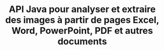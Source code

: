 ---
############################# Static ############################
layout: "auto-gen-gist"
draft: false
path: "fr/parser/java/extract/image/pptx/"
otherformats: DOC DOT DOCX DOCM DOTX DOTM TXT ODT OTT RTF PDF XHTML MHTML MD XML EPUB FB2 CHM XLS XLT XLSX XLSM XLSB XLTX XLTM ODS CSV OTS XLA XLAM PPT  PPS POT PPSX PPTM POTX PPSM ODP OTP PST OST EML EMLX MSG ONE 

############################# Head ############################
head_title: "Comment extraire des images d'Excel, Word, PDF et autres documents via Java ?"
head_description: "L'API Java GroupDocs.Parser permet aux développeurs de logiciels d'analyser et d'extraire des images à partir de documents PDF, DOC, DOCX, PPT, PPTX, XLS, XLSX, de la zone de page et des e-mails dans les applications Java."

############################# Header ############################
title: "API Java pour analyser et extraire des images à partir de pages Excel, Word, PowerPoint, PDF et autres documents"
description: "L'API Java GroupDocs.Parser permet aux programmeurs d'extraire des images de documents PDF, DOC, DOCX, PPT, PPTX, EML, MSG, XLS, XLSX, CSV, ODT, RTF et EPUB ou de pages de documents dans des applications Java."

######################### Download Button #######################
button:
    enable: true

############################# About ############################
about:
    enable: true
    title: "Apprenez à extraire des images de documents ou d'une page spécifique via l'API Java ?"
    content: |
       Une image vaut mille mots et ne peut être ignorée dans le monde visuel d'aujourd'hui tout en créant un contenu attrayant. Les images peuvent être une excellente source de communication d'informations et attirer l'attention de l'utilisateur. Il est souvent nécessaire d'obtenir des images à partir de documents, de revues ou de présentations et de les utiliser ailleurs. GroupDocs.Parser pour Java est une API puissante qui aide les développeurs de logiciels et les programmeurs à créer une solution pour analyser et extraire des images ou d'autres informations à partir de nombreux types de documents. Il prend également en charge l'enregistrement d'images aux formats PNG, JPEG, WebP, GIF, BMP et autres. L'API a inclus la prise en charge de certains formats de documents populaires, tels que PDF, les formats Microsoft Office : Word (DOC, DOCX), PowerPoint (PPT, PPTX), Excel (XLS, XLSX), les formats LibreOffice, les e-mails, les livres électroniques et bien d'autres. . Il a également inclus la prise en charge de certaines fonctionnalités avancées liées à l'analyse de documents, à l'extraction de texte brut et structuré, à la recherche de texte par mots-clés, à l'extraction de métadonnées ou d'images, de conteneurs ainsi que de pièces jointes et bien d'autres.

############################# content ############################
steps:
    enable: true
    block:
    - title_left: "Comment extraire des images de documents PPTX"
      content_left: |
       GroupDocs.Parser Java a inclus une fonctionnalité pour extraire des images à partir de documents PPTX. L'exemple de code Java suivant montre comment extraire facilement des images du document PPTX. 

      title_right: "Obtenir des images à partir de documents via Java"
      content_right: |
        * Créez une instance de [Parser](https://apireference.groupdocs.com/parser/java/com.groupdocs.parser/Parser)
        * Vérifiez si le document prend en charge l'extraction d'images
        * Appelez la méthode [getImages()](https://apireference.groupdocs.com/parser/java/com.groupdocs.parser/Parser#getImages()) pour extraire toutes les images de l'ensemble du document.
        * Extraire toutes les images du document
        * Itérer sur les images et imprimer le type d'image

      gisthash: "b13e690d2593f92081abd99948363e06"
      gistfile: "extract_images_form_documents.java"

    - title_left: "Extraction d'images à partir de la page des documents PPTX"
      content_left: |
       L'API Java GroupDocs.Parser permet aux développeurs de logiciels d'extraire des images des documents PPTX avec quelques lignes de code. Le code Java ci-dessous montre l'extraction d'images d'un document PPTX. 

      title_right: "Comment extraire des images de fichiers via Java"
      content_right: |
        * Créez une instance de [Parser](https://apireference.groupdocs.com/parser/java/com.groupdocs.parser/Parser)
        * Vérifiez si le document prend en charge l'extraction d'images
        * Obtenez des informations sur le document en appelant la méthode [getDocumentInfo](https://apireference.groupdocs.com/parser/java/com.groupdocs.parser/Parser#getDocumentInfo()).
        * Vérifier le document pour l'existence des pages
        * Itérer sur les pages et imprimer un numéro de page
        * Appelez la méthode [getImages()](https://apireference.groupdocs.com/parser/java/com.groupdocs.parser/Parser#getImages()) pour extraire toutes les images de l'ensemble du document.
        * Itérer sur les images et imprimer le type d'image
     
      gisthash: "68450336a57c5d8df06b4ef1ea69b29f"
      gistfile: "extract_images_form_documents_page.java"
      
    - title_left: "Comment extraire des images de la zone de page des documents PPTX"
      content_left: |
       L'API Java GroupDocs.Parser a fourni un support complet pour l'extraction de la facilité de page du document PPTX. Le code Java suivant montre comment les programmeurs peuvent extraire des images d'une zone de page de document PPTX dans leurs propres applications Java.

      title_right: "Extraire des images à l'aide de Java ?"
      content_right: |
        * Créez une instance de [Parser](https://apireference.groupdocs.com/parser/java/com.groupdocs.parser/Parser)
        * Créer les options qui sont utilisées pour l'extraction d'images
        * Vérifiez le document pour le support d'extraction d'images
        * Appelez la méthode [getImages()](https://apireference.groupdocs.com/parser/java/com.groupdocs.parser/Parser#getImages()) pour extraire les images du coin supérieur gauche d'une page.
        * Itérer sur les images et imprimer l'URL des images
     
      gisthash: "40143a56569ae88e7e7c972ccca041b5"
      gistfile: "extract_images_form_documents_page_area.java"

    - title_left: "Comment extraire des images dans un fichier via l'API Java"
      content_left: |
       L'API Java GroupDocs.Parser permet d'extraire des images du document PPTX et d'enregistrer le contenu de l'image dans un fichier. Le code Java suivant montre comment les programmeurs peuvent extraire des images du fichier de leur choix dans leurs propres applications Java.

      title_right: "Extraire des images d'un document vers un fichier"
      content_right: |
        * Créez une instance de [Parser](https://apireference.groupdocs.com/parser/java/com.groupdocs.parser/Parser)
        * Vérifiez le document pour le support d'extraction d'images
        * Appelez la méthode [getImages()](https://apireference.groupdocs.com/parser/java/com.groupdocs.parser/Parser#getImages()) pour extraire les images du coin supérieur gauche d'une page.
        * Créez les options pour enregistrer l'image dans le format de fichier pris en charge
        * Itérer sur les images et imprimer l'URL des images
     
      gisthash: "6faeafc93e4412265b7439209828950b"
      gistfile: "images_saving_to_files.java"

    - title_left: "Configuration requise"
      content_left: |
        GroupDocs.Parser pour Java est pris en charge sur toutes les principales plates-formes et systèmes d'exploitation. Il peut générer des documents dans Microsoft Word, Excel, PowerPoint, Outlook, OpenOffice et plus de 50 autres formats. Pour un guide complet de la configuration système requise, veuillez visiter la configuration système requise avant d'exécuter le code ci-dessous, veuillez vous assurer que les prérequis suivants sont installés sur votre système:
        * Systèmes d'exploitation : Microsoft Windows, Linux, MacOS
        * Prise en charge des versions Java : J2SE 7.0 (1.7), J2SE 8.0 (1.8) ou supérieur
        * Obtenez la dernière version des API Java GroupDocs.Assembly à partir de GroupDocs [Repository](https://repository.groupdocs.com/webapp/#/artifacts/browse/tree/General/repo/com/groupdocs/groupdocs-parser)
        
      title_right: "Pourquoi utiliser GroupDocs.Parser"
      content_right: |
        * Extraire un texte brut de n'importe lequel des documents pris en charge.
        * Prise en charge de l'extraction de la table des matières
        * Extrayez du texte formaté, des métadonnées, des images, des conteneurs et des pièces jointes.
        * Analyse de documents via des modèles définis par l'utilisateur.
        * Recherche de texte à l'aide d'un mot-clé ou d'une expression régulière.
        * Prise en charge de l'extraction de texte structuré
        * Extraire la table des matières pour certains formats de document pris en charge.
        * Analyser les données de formulaire à partir de documents PDF.

demos:
    enable: true


more_formats:
    enable: true


back_to_top:
    enable: true
---